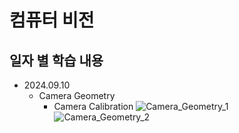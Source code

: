 컴퓨터 비전
=============

일자 별 학습 내용
-------------
- 2024.09.10   
    - Camera Geometry
        - Camera Calibration
          ![Camera_Geometry_1](https://github.com/user-attachments/assets/7648e0fe-14e6-4c7b-8afb-131be8c6772f)
          ![Camera_Geometry_2](https://github.com/user-attachments/assets/395869fa-b5f0-404f-b753-a6272e7d54aa)
